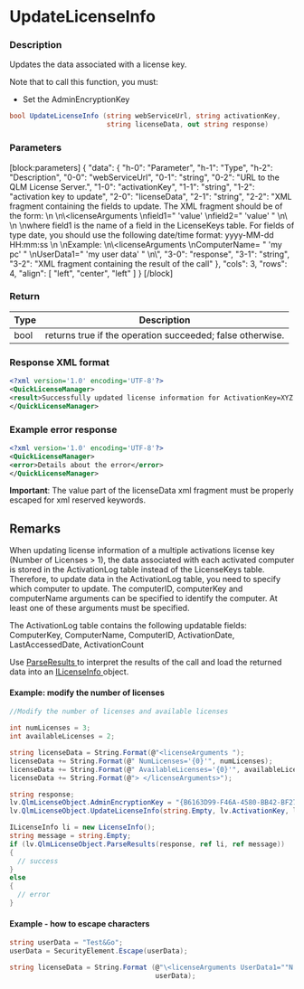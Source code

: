 # UpdateLicenseInfo

### Description

Updates the data associated with a license key.

Note that to call this function, you must:

* Set the AdminEncryptionKey

```c#
bool UpdateLicenseInfo (string webServiceUrl, string activationKey, 
                        string licenseData, out string response)
```

### Parameters

\[block:parameters] { "data": { "h-0": "Parameter", "h-1": "Type", "h-2": "Description", "0-0": "webServiceUrl", "0-1": "string", "0-2": "URL to the QLM License Server.", "1-0": "activationKey", "1-1": "string", "1-2": "activation key to update", "2-0": "licenseData", "2-1": "string", "2-2": "XML fragment containing the fields to update. The XML fragment should be of the form: \n \n\\\<licenseArguments \nfield1=" 'value' \nfield2=" 'value' " \n\ \n \nwhere field1 is the name of a field in the LicenseKeys table. For fields of type date, you should use the following date/time format: yyyy-MM-dd HH:mm:ss \n \nExample: \n\\\<licenseArguments \nComputerName= " 'my pc' " \nUserData1=" 'my user data' " \n\\", "3-0": "response", "3-1": "string", "3-2": "XML fragment containing the result of the call" }, "cols": 3, "rows": 4, "align": \[ "left", "center", "left" ] } \[/block]

### Return

| Type | Description                                               |
| ---- | --------------------------------------------------------- |
| bool | returns true if the operation succeeded; false otherwise. |

### Response XML format

```xml
<?xml version='1.0' encoding='UTF-8'?>
<QuickLicenseManager>
<result>Successfully updated license information for ActivationKey=XYZ.</result>
</QuickLicenseManager>
```

### Example error response

```xml
<?xml version='1.0' encoding='UTF-8'?>
<QuickLicenseManager>
<error>Details about the error</error>
</QuickLicenseManager>
```

**Important**: The value part of the licenseData xml fragment must be properly escaped for xml reserved keywords.

## Remarks

When updating license information of a multiple activations license key (Number of Licenses > 1), the data associated with each activated computer is stored in the ActivationLog table instead of the LicenseKeys table. Therefore, to update data in the ActivationLog table, you need to specify which computer to update. The computerID, computerKey and computerName arguments can be specified to identify the computer. At least one of these arguments must be specified.

The ActivationLog table contains the following updatable fields: ComputerKey, ComputerName, ComputerID, ActivationDate, LastAccessedDate, ActivationCount

Use [ParseResults ](https://soraco.readme.io/reference/parseresults)to interpret the results of the call and load the returned data into an [ILicenseInfo ](https://soraco.readme.io/reference/ilicenseinfo)object.

#### Example: modify the number of licenses

```csharp
//Modify the number of licenses and available licenses

int numLicenses = 3;
int availableLicenses = 2;

string licenseData = String.Format(@"<licenseArguments ");
licenseData += String.Format(@" NumLicenses='{0}'", numLicenses);
licenseData += String.Format(@" AvailableLicenses='{0}'", availableLicenses);
licenseData += String.Format(@"> </licenseArguments>");

string response;
lv.QlmLicenseObject.AdminEncryptionKey = "{B6163D99-F46A-4580-BB42-BF276A507A14}";
lv.QlmLicenseObject.UpdateLicenseInfo(string.Empty, lv.ActivationKey, licenseData, out response);

ILicenseInfo li = new LicenseInfo();
string message = string.Empty;
if (lv.QlmLicenseObject.ParseResults(response, ref li, ref message))
{
  // success
}
else
{
  // error
}
```

#### Example - how to escape characters

```c#
string userData = "Test&Go";  
userData = SecurityElement.Escape(userData);

string licenseData = String.Format (@"\<licenseArguments UserData1=""N'{0}'""> </licenseArguments>", 
                                    userData);
```

